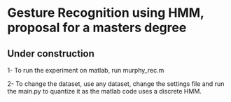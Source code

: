 # Gesture Recognition using HMM, proposal for a masters degree
## Under construction 

1- To run the experiment on matlab, run murphy_rec.m

2- To change the dataset, use any dataset, change the settings file and run the main.py to quantize it as the matlab code uses a discrete HMM.
 
